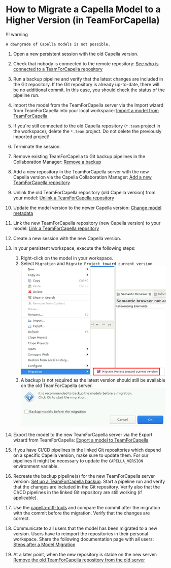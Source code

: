 <!--
 ~ SPDX-FileCopyrightText: Copyright DB InfraGO AG and contributors
 ~ SPDX-License-Identifier: Apache-2.0
 -->

# How to Migrate a Capella Model to a Higher Version (in TeamForCapella)

!!! warning

    A downgrade of Capella models is not possible.

1.  Open a new persistent session with the old Capella version.
1.  Check that nobody is connected to the remote repository:
    [See who is connected to a TeamForCapella repository](../../user/tools/capella/teamforcapella/connected-users/index.md)
1.  Run a backup pipeline and verify that the latest changes are included in
    the Git repository. If the Git repository is already up-to-date, there will
    be no additional commit. In this case, you should check the status of the
    pipeline run.
1.  Import the model from the TeamForCapella server via the Import wizard from
    TeamForCapella into your local workspace:
    [Import a model from TeamForCapella](../../user/tools/capella/teamforcapella/import/index.md)
1.  If you're still connected to the old Capella repository (`*.team` project
    in the workspace), delete the `*.team` project. Do not delete the
    previously imported project!
1.  Terminate the session.
1.  Remove existing TeamForCapella to Git backup pipelines in the Collaboration
    Manager: [Remove a backup](../../user/projects/models/backups/remove.md)
1.  Add a new repository in the TeamForCapella server with the new Capella
    version via the Capella Collaboration Manager:
    [Add a new TeamForCapella repository](./repository-management/index.md#add-a-new-teamforcapella-repository)
1.  Unlink the old TeamForCapella repository (old Capella version) from your
    model:
    [Unlink a TeamForCapella repository](./project-integration/index.md#unlink-a-teamforcapella-repository-from-a-project-model)
1.  Update the model version to the newer Capella version:
    [Change model metadata](../../user/projects/models/metadata.md)
1.  Link the new TeamForCapella repository (new Capella version) to your model:
    [Link a TeamForCapella repository](./project-integration/index.md#link-a-teamforcapella-repository-to-a-project-model)
1.  Create a new session with the new Capella version.
1.  In your persistent workspace, execute the following steps:
    1. Right-click on the model in your workspace.
    1. Select `Migration` and `Migrate Project toward current version`
       ![Migrate Capella model](../../user/tools/capella/migration/migrate-capella-model.png)
    1. A backup is not required as the latest version should still be available
       on the old TeamForCapella server.
       ![Disable backup option](../../user/tools/capella/migration/backup-migration.png)

1.  Export the model to the new TeamForCapella server via the Export wizard
    from TeamForCapella:
    [Export a model to TeamForCapella](../../user/tools/capella/teamforcapella/export/index.md)
1.  If you have CI/CD pipelines in the linked Git repositories which depend on
    a specific Capella version, make sure to update them. For our pipelines it
    might be necessary to update the `CAPELLA_VERSION` environment variable.
1.  Recreate the backup pipeline(s) for the new TeamForCapella server version:
    [Set up a TeamForCapella backup](../../user/projects/models/backups/setup.md).
    Start a pipeline run and verify that the changes are included in the Git
    repository. Verify also that the CI/CD pipelines in the linked Git
    repository are still working (if applicable).
1.  Use the
    [capella-diff-tools](https://github.com/dbinfrago/capella-diff-tools) and
    compare the commit after the migration with the commit before the
    migration. Verify that the changes are correct.
1.  Communicate to all users that the model has been migrated to a new version.
    Users have to reimport the repositories in their personal workspace. Share
    the following documentation page with all users:
    [Steps after a Model Migration](../../user/tools/capella/teamforcapella/migration/index.md)
1.  At a later point, when the new repository is stable on the new server:
    [Remove the old TeamForCapella repository from the old server](./repository-management/index.md#remove-a-teamforcapella-repository)
